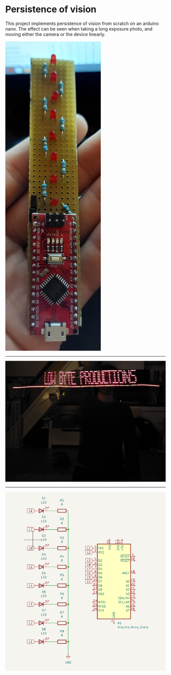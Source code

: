 # Persistence of vision

This project implements persistence of vision from scratch on an arduino nano. The effect can be seen when taking a long exposure photo, and moving either the camera or the device linearly.

<img src="images/pov-board-small.jpg">
<hr>
<img src="images/persistence-of-vision-small.jpg">
<hr>
<img src="images/schematic.png">
